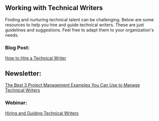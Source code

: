 ## Working with Technical Writers

Finding and nurturing technical talent can be challenging. Below are some resources to help you hire and guide technical writers. These are just guidelines and suggestions. Feel free to adapt them to your organization's needs. 


### Blog Post:

[How to Hire a Technical Writer](https://documentwrite.dev/blog/hiring-technical-writers/)

## Newsletter: 
[The Best 3 Project Management Examples You Can Use to Manage Technical Writers](https://artisanal-pioneer-1249.ck.page/posts/best-3-project-management-examples-you-can-use-to-manage-tech-writers)


### Webinar:

[Hiring and Guiding Technical Writers](https://youtube.com/live/pffa_0dLGcI?feature=share)

